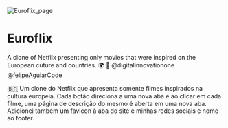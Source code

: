 ![Euroflix_page](https://user-images.githubusercontent.com/76238306/130088824-953e9a7f-4fdb-486b-9503-010b000b6335.jpeg)
# Euroflix
A clone of Netflix presenting only movies that were inspired on the European cuture and countries. :earth_africa: :movie_camera:
@digitalinnovationone @felipeAguiarCode

🇧🇷 Um clone do Netflix que apresenta somente filmes inspirados na cultura europeia. Cada botão direciona a uma nova aba e ao clicar em cada filme, uma página de descrição do mesmo é aberta em uma nova aba. Adicionei também um favicon à aba do site e minhas redes sociais e nome ao footer.
